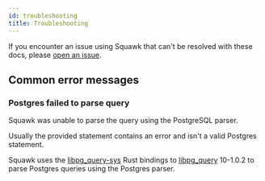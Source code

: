 ```yaml
---
id: troubleshooting
title: Troubleshooting
---
```


If you encounter an issue using Squawk that can't be resolved with these docs, please [open an issue](https://github.com/sbdchd/squawk/issues/new).


## Common error messages

### Postgres failed to parse query

Squawk was unable to parse the query using the PostgreSQL parser.

Usually the provided statement contains an error and isn't a valid Postgres statement.

Squawk uses the [libpg_query-sys](https://github.com/tdbgamer/libpg_query-sys) Rust bindings to [libpg_query](https://github.com/pganalyze/libpg_query) 10-1.0.2 to parse Postgres queries using the Postgres parser.
